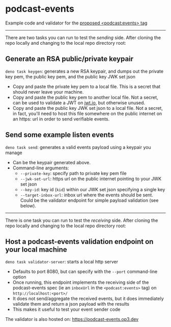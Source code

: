 # podcast-events
Example code and validator for the [proposed &lt;podcast:events> tag](https://github.com/Podcastindex-org/podcast-namespace/issues/396)

---

There are two tasks you can run to test the _sending_ side.  After cloning the repo locally and changing to the local repo directory root:

## Generate an RSA public/private keypair
`deno task keygen`: generates a new RSA keypair, and dumps out the private key pem, the public key pem, and the public key JWK set json
- Copy and paste the private key pem to a local file. This is a secret that should never leave your machine.
- Copy and paste the public key pem to another local file. Not a secret, can be used to validate a JWT on [jwt.io](https://jwt.io), but otherwise unused.
- Copy and paste the public key JWK set json to a local file. Not a secret, in fact, you'll need to host this file somewhere on the public internet on an https: url in order to send verifiable events.

## Send some example listen events
`deno task send`: generates a valid events payload using a keypair you manage
- Can be the keypair generated above.
- Command-line arguments:
  - `--private-key`: specify path to private key pem file
  - `--jwk-set-url`: https url on the public internet pointing to your JWK set json
  - `--key-id`: key id (`kid`) within our JWK set json specifying a single key
  - `--target-inbox-url`: inbox url where the events should be sent.  Could be the validator endpoint for simple payload validation (see below).

---

There is one task you can run to test the _receiving_ side.   After cloning the repo locally and changing to the local repo directory root:

## Host a podcast-events validation endpoint on your local machine
`deno task validator-server`: starts a local http server
- Defaults to port 8080, but can specify with the `--port` command-line option
- Once running, this endpoint implements the receiving side of the podcast-events spec (ie an `inboxUrl` in the `<podcast:events>` tag) on `http://localhost:<port>/`
- It does not send/aggregate the received events, but it does immediately validate them and return a json payload with the results
- This makes it useful to test your event sender code

The validator is also hosted on: https://podcast-events.op3.dev
